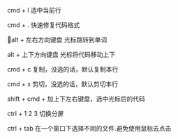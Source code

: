 cmd  + l  选中当前行

cmd + . 快速修复代码格式

alt + 左右方向键盘     光标跳转到单词

alt + 上下方向键盘	 光标将代码移动上下

cmd + c  复制，没选的话，默认复制本行

cmd + x  剪切，没选的话，默认剪切本行

shift + cmd + 加上下左右键盘，选中光标后的代码

ctrl + 1 2 3 切换分屏

ctrl + tab 在一个窗口下选择不同的文件.避免使用鼠标去点击
<!--stackedit_data:
eyJoaXN0b3J5IjpbNzEyNTY4ODM3LC0xNzk2MTA2MjkyLC0yMD
IxMzYzNDY4XX0=
-->